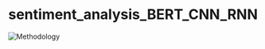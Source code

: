 # sentiment_analysis_BERT_CNN_RNN
![Methodology](https://github.com/Sandeep0408/sentiment_analysis_BERT_CNN_RNN/assets/51026453/03d80496-129e-4e43-b506-dbeeff4977c6)

